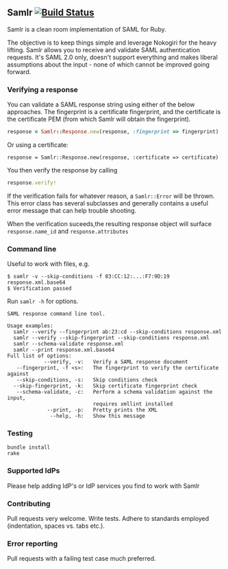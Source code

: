 ## Samlr [![Build Status](https://secure.travis-ci.org/morten/samlr.png)](http://travis-ci.org/morten/samlr)

Samlr is a clean room implementation of SAML for Ruby.

The objective is to keep things simple and leverage Nokogiri for the heavy lifting. Samlr allows you to receive and validate SAML authentication requests. It's SAML 2.0 only, doesn't support everything and makes liberal assumptions about the input - none of which cannot be improved going forward.

### Verifying a response

You can validate a SAML response string using either of the below approaches. The fingerprint is a certificate fingerprint, and the certificate is the certificate PEM (from which Samlr will obtain the fingerprint).

```ruby
response = Samlr::Response.new(response, :fingerprint => fingerprint)
```

Or using a certificate:

```
response = Samlr::Response.new(response, :certificate => certificate)
```

You then verify the response by calling

```ruby
response.verify!
```

If the verification fails for whatever reason, a `Samlr::Error` will be thrown. This error class has several subclasses and generally contains a useful error message that can help trouble shooting.

When the verification suceeds,the resulting response object will surface `response.name_id` and `response.attributes`

### Command line

Useful to work with files, e.g.

```
$ samlr -v --skip-conditions -f 83:CC:12:...:F7:9D:19 response.xml.base64
$ Verification passed
```

Run `samlr -h` for options.

```
SAML response command line tool.

Usage examples:
  samlr --verify --fingerprint ab:23:cd --skip-conditions response.xml
  samlr --verify --skip-fingerprint --skip-conditions response.xml
  samlr --schema-validate response.xml
  samlr --print response.xml.base64
Full list of options:
            --verify, -v:   Verify a SAML response document
   --fingerprint, -f <s>:   The fingerprint to verify the certificate against
   --skip-conditions, -s:   Skip conditions check
  --skip-fingerprint, -k:   Skip certificate fingerprint check
   --schema-validate, -c:   Perform a schema validation against the input,
                            requires xmllint installed
             --print, -p:   Pretty prints the XML
              --help, -h:   Show this message
```

### Testing

```
bundle install
rake
```

### Supported IdPs

Please help adding IdP's or IdP services you find to work with Samlr

### Contributing

Pull requests very welcome. Write tests. Adhere to standards employed (indentation, spaces vs. tabs etc.).

### Error reporting

Pull requests with a failing test case much preferred.
